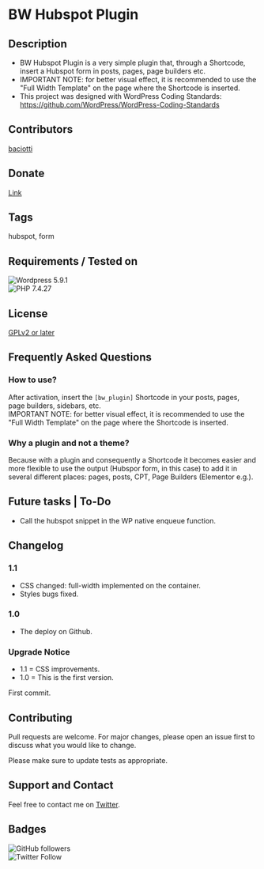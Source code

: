 # BW Hubspot Plugin
## Description

- BW Hubspot Plugin is a very simple plugin that, through a Shortcode, insert a Hubspot form in posts, pages, page builders etc.
- IMPORTANT NOTE: for better visual effect, it is recommended to use the "Full Width Template" on the page where the Shortcode is inserted.
- This project was designed with WordPress Coding Standards: https://github.com/WordPress/WordPress-Coding-Standards

## Contributors
[baciotti](https://github.com/bacciotti)

## Donate
[Link](https://www.paypal.com/donate?business=ZTZUNBT2CJ7EU&no_recurring=0&currency_code=BRL)

## Tags
hubspot, form

## Requirements / Tested on
![Wordpress 5.9.1](https://img.shields.io/badge/Wordpress-5.8.1-green)  
![PHP 7.4.27](https://img.shields.io/badge/PHP-7.4-blue)


## License
[GPLv2 or later](https://www.gnu.org/licenses/gpl-2.0.html)


## Frequently Asked Questions

### How to use?
After activation, insert the `[bw_plugin]` Shortcode in your posts, pages, page builders, sidebars, etc.   
IMPORTANT NOTE: for better visual effect, it is recommended to use the "Full Width Template" on the page where the Shortcode is inserted.

### Why a plugin and not a theme?

Because with a plugin and consequently a Shortcode it becomes easier and more flexible to use the output (Hubspor form, in this case) to add it in several different places: pages, posts, CPT, Page Builders (Elementor e.g.).

## Future tasks | To-Do
- Call the hubspot snippet in the WP native enqueue function.
## Changelog
### 1.1
- CSS changed: full-width implemented on the container. 
- Styles bugs fixed.

### 1.0
- The deploy on Github.

### Upgrade Notice
- 1.1 = CSS improvements.
- 1.0 = This is the first version.

First commit.

## Contributing
Pull requests are welcome. For major changes, please open an issue first to discuss what you would like to change.

Please make sure to update tests as appropriate.

## Support and Contact
Feel free to contact me on [Twitter](twitter.com/baciotti).

## Badges
![GitHub followers](https://img.shields.io/github/followers/bacciotti?style=social)  
![Twitter Follow](https://img.shields.io/twitter/follow/baciotti?style=social)

